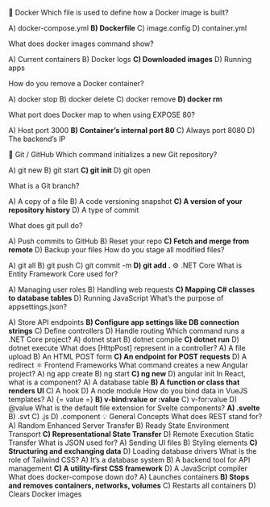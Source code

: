 🐳 Docker
Which file is used to define how a Docker image is built?

A) docker-compose.yml
**B) Dockerfile**
C) image.config
D) container.yml

What does docker images command show?

A) Current containers
B) Docker logs
**C) Downloaded images**
D) Running apps

How do you remove a Docker container?

A) docker stop
B) docker delete
C) docker remove
**D) docker rm**

What port does Docker map to when using EXPOSE 80?

A) Host port 3000
**B) Container’s internal port 80**
C) Always port 8080
D) The backend’s IP

🌿 Git / GitHub
Which command initializes a new Git repository?

A) git new
B) git start
**C) git init**
D) git open

What is a Git branch?

A) A copy of a file
B) A code versioning snapshot
**C) A version of your repository history**
D) A type of commit

What does git pull do?

A) Push commits to GitHub
B) Reset your repo
**C) Fetch and merge from remote**
D) Backup your files
How do you stage all modified files?

A) git all
B) git push
C) git commit -m
**D) git add .**
⚙️ .NET Core
What is Entity Framework Core used for?

A) Managing user roles
B) Handling web requests
**C) Mapping C# classes to database tables**
D) Running JavaScript
What’s the purpose of appsettings.json?

A) Store API endpoints
**B) Configure app settings like DB connection strings**
C) Define controllers
D) Handle routing
Which command runs a .NET Core project?
A) dotnet start
B) dotnet compile
**C) dotnet run**
D) dotnet execute
What does [HttpPost] represent in a controller?
A) A file upload
B) An HTML POST form
**C) An endpoint for POST requests**
D) A redirect
⚛️ Frontend Frameworks
What command creates a new Angular project?
A) ng app create
B) ng start
**C) ng new**
D) angular init
In React, what is a component?
A) A database table
**B) A function or class that renders UI**
C) A hook
D) A node module
How do you bind data in VueJS templates?
A) {= value =}
**B) v-bind:value or :value**
C) v-for:value
D) @value
What is the default file extension for Svelte components?
**A) .svelte**
B) .svt
C) .js
D) .component
💡 General Concepts
What does REST stand for?
A) Random Enhanced Server Transfer
B) Ready State Environment Transport
**C) Representational State Transfer**
D) Remote Execution Static Transfer
What is JSON used for?
A) Sending UI files
B) Styling elements
**C) Structuring and exchanging data**
D) Loading database drivers
What is the role of Tailwind CSS?
A) It’s a database system
B) A backend tool for API management
**C) A utility-first CSS framework**
D) A JavaScript compiler
What does docker-compose down do?
A) Launches containers
**B) Stops and removes containers, networks, volumes**
C) Restarts all containers
D) Clears Docker images
